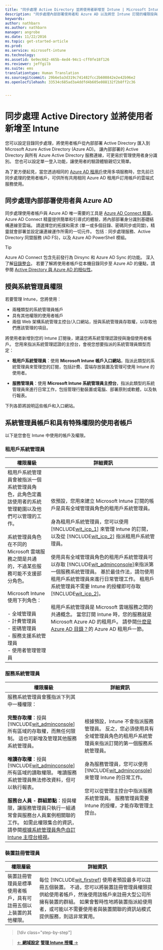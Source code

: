 ```yaml
---
title: "同步處理 Active Directory 並將使用者新增至 Intune | Microsoft Intune"
description: "同步處理內部部署使用者和 Azure AD 以及將您 Intune 訂閱的權限授與系統管理員"
keywords: 
author: nathbarn
ms.author: nathbarn
manager: angrobe
ms.date: 11/22/2016
ms.topic: get-started-article
ms.prod: 
ms.service: microsoft-intune
ms.technology: 
ms.assetid: 6e9ec662-465b-4ed4-94c1-cff0fe18f126
ms.reviewer: jeffgilb
ms.suite: ems
translationtype: Human Translation
ms.sourcegitcommit: 29b6e5a3d319c741482fcc2b600842e2e42b96e2
ms.openlocfilehash: 33534c685ad3a4ddfd4b605e088132f2b8ff2c36


---
```



# <a name="sync-active-directory-and-add-users-to-intune"></a>同步處理 Active Directory 並將使用者新增至 Intune
您可以設定目錄同步處理，將使用者帳戶從內部部署 Active Directory 匯入到 Microsoft Azure Active Directory (Azure AD)。 讓內部部署的 Active Directory 與所有 Azure Active Directory 服務連線，可更易於管理使用者身分識別。 您也可以設定單一登入功能，讓使用者的驗證體驗親切又簡單。

為了更方便起見，當您透過相同的 [Azure AD 租用戶](https://azure.microsoft.com/documentation/articles/active-directory-aadconnect/)使用多項服務時，您先前已同步處理的使用者帳戶，可供所有共用相同 Azure AD 租用戶訂用帳戶的雲端式服務使用。

## <a name="synchronize-on-premises-users-with-azure-ad"></a>同步處理內部部署使用者與 Azure AD
同步處理使用者帳戶與 Azure AD 唯一需要的工具是 [Azure AD Connect 精靈](https://www.microsoft.com/download/details.aspx?id=47594)。 Azure AD Connect 精靈提供簡單和引導式的體驗，將內部部署身分識別基礎結構連線至雲端。  請選擇您的拓撲和需求 (單一或多個目錄、密碼同步或同盟)，精靈就會部署並設定讓連線運作所需的一切元件。 包括︰同步處理服務、Active Directory 同盟服務 (AD FS)，以及 Azure AD PowerShell 模組。

> [!TIP]
> Azure AD Connect 包含先前發行為 Dirsync 和 Azure AD Sync 的功能。 深入了解[目錄整合](http://technet.microsoft.com/library/jj573653.aspx)。 若要了解將使用者帳戶從本機目錄同步至 Azure AD 的優點，請參閱 [Active Directory 與 Azure AD 的相似性](http://technet.microsoft.com/library/dn518177.aspx)。

## <a name="grant-administrator-permissions"></a>授與系統管理員權限

若要管理 Intune，您將使用︰
- 兩種類型的系統管理員帳戶
- 具有其他權限的使用者帳戶
- 兩個 Web 架構系統管理主控台/入口網站，授與系統管理員存取權，以存取他們應該管理的項目。

將使用者新增到您的 Intune 訂閱後，建議您將系統管理認證授與幾個使用者帳戶。 您用來指派系統管理認證的主控台，會視您想要指派的系統管理員類型而定：

-   **租用戶系統管理員**：使用 **Microsoft Intune 帳戶入口網站**，指派此類型的系統管理員來管理您的訂閱，包括計費、雲端存放裝置及管理可使用 Intune 的使用者。

-   **服務管理員**：使用 **Microsoft Intune 系統管理員主控台**，指派此類型的系統管理員來進行日常工作，包括管理行動裝置或電腦、部署原則或軟體，以及執行報表。

下列各節將說明這些帳戶和入口網站。

## <a name="administrator-accounts-and-user-accounts-with-special-permissions"></a>系統管理員帳戶和具有特殊權限的使用者帳戶

以下是您會在 Intune 中使用的帳戶及權限。

### <a name="tenant-administrator"></a>租用戶系統管理員
|權限層級|詳細資訊|
|--------------------------|-------------------------|
|租用戶系統管理員會被指派一個系統管理員角色，此角色定義該使用者的系統管理範圍以及他們可以管理的工作。<br /><br />系統管理員角色在不同的 Microsoft 雲端服務之間是共通的，不過某些服務可能不支援部分角色。<br /><br /> Microsoft Intune 使用下列角色：<br /><br />- 全域管理員<br />- 計費管理員<br />- 密碼管理員<br />- 服務支援系統管理員<br />- 使用者管理管理員|依預設，您用來建立 Microsoft Intune 訂閱的帳戶是具有全域管理員角色的租用戶系統管理員。<br /></br>  身為租用戶系統管理員，您可以使用 [!INCLUDE[wit_icp_1](../includes/wit_icp_1_md.md)] 來管理 Intune 的訂閱，以及從 [!INCLUDE[wit_icp_2](../includes/wit_icp_2_md.md)] 指派租用戶系統管理員。<br /><br />使用具有全域管理員角色的租用戶系統管理員可以存取 [!INCLUDE[wit_adminconsole](../includes/wit_adminconsole_md.md)]來指派第一個服務系統管理員。 基於最佳作法，請勿使用租用戶系統管理員來進行日常管理工作。 租用戶系統管理員不需要 Intune 的授權即可存取 [!INCLUDE[wit_icp_2](../includes/wit_icp_2_md.md)]。<br /><br />租用戶系統管理員是 Microsoft 雲端服務之間的共通概念。 當您訂閱 Intune 時，您的服務就是 Microsoft Azure AD 的租用戶。 請參閱[什麼是 Azure AD 目錄？](http://technet.microsoft.com/library/jj573650.aspx)的 Azure AD 租用戶一節。|


### <a name="service-administrator"></a>服務系統管理員
|權限層級|詳細資訊|
|--------------------------|-------------------------|
|服務系統管理員會獲指派下列其中一種權限：<br /><br />**完整存取權**：授與 [!INCLUDE[wit_adminconsole](../includes/wit_adminconsole_md.md)] 所有區域的存取權，而無任何限制。 這也可新增及管理其他服務系統管理員。<br /><br />**唯讀存取權**：授與 [!INCLUDE[wit_adminconsole](../includes/wit_adminconsole_md.md)] 所有區域的讀取權限。 唯讀服務系統管理員無法修改資料，但可以執行報表。<br /><br />**服務台人員 - 群組節點**：授與權限，讓服務管理員只執行一組通常會與服務台人員案例相關聯的工作。 如需此權限集合的資訊，請參閱[根據系統管理員角色自訂 Intune 主控台檢視](/intune/deploy-use/control-what-admins-can-see-in-the-microsoft-intune-admin-console)。|根據預設，Intune 不會指派服務管理員。 反之，您必須使用具有全域管理員角色的租用戶系統管理員來指派訂閱的第一個服務系統管理員。 </br></br> 身為服務管理員，您可以使用 [!INCLUDE[wit_adminconsole](../includes/wit_adminconsole_md.md)] 來管理 Intune 的日常工作。<br /><br />您可以從管理主控台中指派服務系統管理員。 服務管理員需要 Intune 的授權，才能存取管理主控台。|



### <a name="device-enrollment-managers"></a>裝置註冊管理員
|權限層級|詳細資訊|
|--------------------------|-------------------------|
|裝置註冊管理員是標準使用者帳戶，具有可註冊五個以上裝置的其他權限。|每位 [!INCLUDE[wit_firstref](../includes/wit_firstref_md.md)] 使用者預設最多可以註冊五個裝置。 不過，您可以將裝置註冊管理員權限提供給使用者帳戶，然後使用該帳戶來註冊大型公司所擁有裝置的群組。 如果會暫時性地將裝置指派給使用者，或可能以不需要使用者與裝置關聯的資訊站模式提供服務，則這非常實用。|




>[!div class="step-by-step"]

>[&larr; **網域設定**](.\start-with-a-paid-subscription-to-microsoft-intune-step-2.md)     [**管理 Intune 授權** &rarr;](.\start-with-a-paid-subscription-to-microsoft-intune-step-4.md)  



<!--HONumber=Nov16_HO4-->


